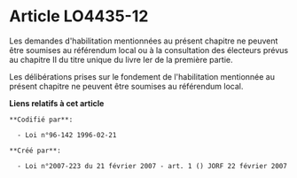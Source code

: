 # Article LO4435-12

Les demandes d'habilitation mentionnées au présent chapitre ne peuvent être soumises au référendum local ou à la consultation
des électeurs prévus au chapitre II du titre unique du livre Ier de la première partie.

Les délibérations prises sur le fondement de l'habilitation mentionnée au présent chapitre ne peuvent être soumises au
référendum local.

**Liens relatifs à cet article**

	**Codifié par**:

	  - Loi n°96-142 1996-02-21

	**Créé par**:

	  - Loi n°2007-223 du 21 février 2007 - art. 1 () JORF 22 février 2007
